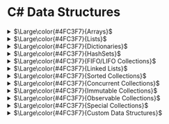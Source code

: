 # C# Data Structures

<details>
<summary><span>$\Large\color{#4FC3F7}{Arrays}$</span></summary>

#### <span>$\large\color{#4FC3F7}{Declaration}$</span>
```csharp
// Single-dimensional array
type[] arrayName;

// Multi-dimensional array
type[,] arrayName;

// Jagged array (array of arrays)
type[][] arrayName;
```

#### <span>$\large\color{#4FC3F7}{Initialization}$</span>
```csharp
// Single-dimensional array
int[] numbers = new int[5];  // Creates array of 5 integers with default values
int[] numbers = new int[] { 1, 2, 3, 4, 5 };  // Creates and initializes
int[] numbers = { 1, 2, 3, 4, 5 };  // Shorthand initialization

// Multi-dimensional array
int[,] matrix = new int[3, 4];  // Creates a 3x4 array
int[,] matrix = { { 1, 2, 3 }, { 4, 5, 6 } };  // 2x3 array

// Jagged array
int[][] jaggedArray = new int[3][];
jaggedArray[0] = new int[] { 1, 2, 3 };
jaggedArray[1] = new int[] { 4, 5 };
jaggedArray[2] = new int[] { 6, 7, 8, 9 };
```

#### <span>$\large\color{#4FC3F7}{Accessing Elements}$</span>
```csharp
// Single-dimensional array
int value = numbers[0];  // Access the first element
numbers[0] = 10;        // Modify the first element

// Multi-dimensional array
int value = matrix[1, 2];  // Access element at row 1, column 2
matrix[1, 2] = 15;        // Modify element at row 1, column 2

// Jagged array
int value = jaggedArray[0][1];  // Access second element of first array
jaggedArray[0][1] = 20;         // Modify second element of first array
```

#### <span>$\large\color{#4FC3F7}{Adding and Removing Elements}$</span>
```csharp
// Arrays in C# have fixed size after creation, so to "add" or "remove" elements:

// To add elements (requires creating a new array)
int[] numbers = { 1, 2, 3 };
int[] newNumbers = new int[numbers.Length + 1];
Array.Copy(numbers, newNumbers, numbers.Length);
newNumbers[newNumbers.Length - 1] = 4;  // Add new element at the end

// Alternative approach using Resize
Array.Resize(ref numbers, numbers.Length + 1);
numbers[numbers.Length - 1] = 4;

// To remove elements (requires creating a new array)
int indexToRemove = 1;
int[] smallerArray = new int[numbers.Length - 1];
Array.Copy(numbers, 0, smallerArray, 0, indexToRemove);
Array.Copy(numbers, indexToRemove + 1, smallerArray, indexToRemove, numbers.Length - indexToRemove - 1);
```

#### <span>$\large\color{#f5750e}{Methods}$</span>

<details>
<summary><span>$\color{#f5750e}{Array.Sort()}$</span></summary>

```csharp
// Sort array in ascending order
int[] numbers = { 5, 2, 8, 1, 3 };
Array.Sort(numbers);
// Result: numbers = { 1, 2, 3, 5, 8 }

// Sort with custom comparison
Array.Sort(numbers, (a, b) => b.CompareTo(a));  // Descending order
// Result: numbers = { 8, 5, 3, 2, 1 }

// Sort one array based on another
string[] names = { "Alice", "Bob", "Charlie" };
int[] ages = { 30, 25, 35 };
Array.Sort(ages, names);  // Sort names based on ages
// Result: names = { "Bob", "Alice", "Charlie" }, ages = { 25, 30, 35 }
```
</details>

<details>
<summary><span>$\color{#f5750e}{Array.Reverse()}$</span></summary>

```csharp
// Reverse entire array
int[] numbers = { 1, 2, 3, 4, 5 };
Array.Reverse(numbers);
// Result: numbers = { 5, 4, 3, 2, 1 }

// Reverse portion of array
int[] values = { 1, 2, 3, 4, 5, 6 };
Array.Reverse(values, 1, 3);  // Reverse 3 elements starting at index 1
// Result: values = { 1, 4, 3, 2, 5, 6 }
```
</details>

<details>
<summary><span>$\color{#f5750e}{Array.Clear()}$</span></summary>

```csharp
// Clear entire array (set to default values)
int[] numbers = { 1, 2, 3, 4, 5 };
Array.Clear(numbers, 0, numbers.Length);
// Result: numbers = { 0, 0, 0, 0, 0 }

// Clear portion of array
string[] names = { "Alice", "Bob", "Charlie", "David" };
Array.Clear(names, 1, 2);  // Clear 2 elements starting at index 1
// Result: names = { "Alice", null, null, "David" }
```
</details>

<details>
<summary><span>$\color{#f5750e}{Array.Copy()}$</span></summary>

```csharp
// Copy entire array
int[] source = { 1, 2, 3, 4, 5 };
int[] destination = new int[source.Length];
Array.Copy(source, destination, source.Length);
// Result: destination = { 1, 2, 3, 4, 5 }

// Copy portion of array
int[] partial = new int[3];
Array.Copy(source, 1, partial, 0, 3);
// Result: partial = { 2, 3, 4 }
```
</details>

<details>
<summary><span>$\color{#f5750e}{Array.IndexOf() / LastIndexOf()}$</span></summary>

```csharp
// Find first occurrence
int[] numbers = { 10, 20, 30, 20, 40 };
int firstIndex = Array.IndexOf(numbers, 20);
// Result: firstIndex = 1

// Find last occurrence
int lastIndex = Array.LastIndexOf(numbers, 20);
// Result: lastIndex = 3

// Find in a specific range
int rangeIndex = Array.IndexOf(numbers, 20, 2);  // Start from index 2
// Result: rangeIndex = 3
```
</details>

<details>
<summary><span>$\color{#f5750e}{Array.Resize()}$</span></summary>

```csharp
// Increase array size
int[] numbers = { 1, 2, 3 };
Array.Resize(ref numbers, 5);
// Result: numbers = { 1, 2, 3, 0, 0 }

// Decrease array size (truncates elements)
int[] values = { 10, 20, 30, 40, 50 };
Array.Resize(ref values, 3);
// Result: values = { 10, 20, 30 }
```
</details>

<details>
<summary><span>$\color{#f5750e}{Array.Find() / FindAll()}$</span></summary>

```csharp
// Find first matching element
int[] numbers = { 1, 2, 3, 4, 5, 6, 7, 8 };
int firstEven = Array.Find(numbers, n => n % 2 == 0);
// Result: firstEven = 2

// Find all matching elements
int[] allEvens = Array.FindAll(numbers, n => n % 2 == 0);
// Result: allEvens = { 2, 4, 6, 8 }

// Find first or default
int greaterThanTen = Array.Find(numbers, n => n > 10);
// Result: greaterThanTen = 0 (default for int since no element > 10)
```
</details>

<details>
<summary><span>$\color{#f5750e}{Array.Exists() / TrueForAll()}$</span></summary>

```csharp
// Check if any element satisfies a condition
int[] numbers = { 1, 2, 3, 4, 5 };
bool hasEven = Array.Exists(numbers, n => n % 2 == 0);
// Result: hasEven = true

// Check if all elements satisfy a condition
bool allPositive = Array.TrueForAll(numbers, n => n > 0);
// Result: allPositive = true
```
</details>

<details>
<summary><span>$\color{#f5750e}{Array.ConvertAll()}$</span></summary>

```csharp
// Convert array elements to different type
int[] numbers = { 1, 2, 3, 4, 5 };
string[] stringNumbers = Array.ConvertAll(numbers, n => n.ToString());
// Result: stringNumbers = { "1", "2", "3", "4", "5" }

// Convert to computed values
double[] doubles = Array.ConvertAll(numbers, n => n * 1.5);
// Result: doubles = { 1.5, 3.0, 4.5, 6.0, 7.5 }
```
</details>

#### <span>$\large\color{#4FC3F7}{Properties}$</span>

<details>
<summary><span>$\color{#4FC3F7}{Array Properties}$</span></summary>

```csharp
// Get array length
int[] numbers = { 1, 2, 3, 4, 5 };
int length = numbers.Length;  // length = 5

// Get array rank (number of dimensions)
int[,] matrix = new int[3, 4];
int rank = matrix.Rank;  // rank = 2

// Get length of specific dimension
int rows = matrix.GetLength(0);  // rows = 3
int cols = matrix.GetLength(1);  // cols = 4

// Get lower and upper bounds
int lowerBound = matrix.GetLowerBound(0);  // Usually 0
int upperBound = matrix.GetUpperBound(0);  // Usually length-1
```
</details>

</details>

<details>
<summary><span>$\Large\color{#4FC3F7}{Lists}$</span></summary>

#### <span>$\large\color{#4FC3F7}{Declaration}$</span>
```csharp
// Generic List
List<type> listName;

// Examples
List<int> numbers;
List<string> names;
List<Person> people;  // Custom type
```

#### <span>$\large\color{#4FC3F7}{Initialization}$</span>
```csharp
// Empty list
List<int> numbers = new List<int>();

// List with initial capacity
List<string> names = new List<string>(10);  // Space for 10 items

// Initialize with values
List<int> numbers = new List<int> { 1, 2, 3, 4, 5 };

// Initialize from an array or collection
int[] array = { 1, 2, 3 };
List<int> numbers = new List<int>(array);
```

#### <span>$\large\color{#4FC3F7}{Accessing Elements}$</span>
```csharp
// Access by index
List<string> fruits = new List<string> { "Apple", "Banana", "Cherry" };
string fruit = fruits[1];  // "Banana"

// Modify by index
fruits[1] = "Blueberry";  // Change "Banana" to "Blueberry"

// Check if an index is valid
if (index >= 0 && index < fruits.Count)
{
    // Safe to access fruits[index]
}
```

#### <span>$\large\color{#4FC3F7}{Adding and Removing Elements}$</span>
```csharp
List<string> fruits = new List<string>();

// Add elements
fruits.Add("Apple");           // Add single item
fruits.AddRange(new[] { "Banana", "Cherry" });  // Add multiple items

// Insert at specific position
fruits.Insert(1, "Blueberry");  // Insert at index 1
fruits.InsertRange(2, new[] { "Mango", "Orange" });  // Insert multiple at index 2

// Remove elements
fruits.Remove("Banana");           // Remove by value (first occurrence)
fruits.RemoveAt(0);                // Remove by index
fruits.RemoveRange(1, 2);          // Remove range (start index, count)
fruits.RemoveAll(f => f.Length < 6);  // Remove all matching a condition

// Clear the list
fruits.Clear();  // Remove all elements
```

#### <span>$\large\color{#f5750e}{Methods}$</span>

<details>
<summary><span>$\color{#f5750e}{List<T>.Find() / FindAll()}$</span></summary>

```csharp
List<int> numbers = new List<int> { 5, 12, 8, 15, 3, 20 };

// Find first matching element
int first = numbers.Find(n => n > 10);  // Returns 12

// Find last matching element
int last = numbers.FindLast(n => n > 10);  // Returns 20

// Find all matching elements
List<int> matches = numbers.FindAll(n => n > 10);  // Returns { 12, 15, 20 }

// Find by index
int index = numbers.FindIndex(n => n > 10);  // Returns 1 (index of 12)
int lastIndex = numbers.FindLastIndex(n => n > 10);  // Returns 5 (index of 20)

// Find with start index and count
int indexInRange = numbers.FindIndex(2, 3, n => n > 10);  // Starts at index 2, checks 3 items
```
</details>

<details>
<summary><span>$\color{#f5750e}{List<T>.Sort()}$</span></summary>

```csharp
List<int> numbers = new List<int> { 5, 2, 8, 1, 3 };

// Sort entire list in ascending order
numbers.Sort();  // Results in { 1, 2, 3, 5, 8 }

// Sort with custom comparison
numbers.Sort((a, b) => b.CompareTo(a));  // Descending order, results in { 8, 5, 3, 2, 1 }

// Sort using a Comparison delegate
numbers.Sort(delegate(int x, int y) { return x.CompareTo(y); });

// Sort using a Comparer
numbers.Sort(Comparer<int>.Default);

// Sort a range (index, count)
numbers = new List<int> { 5, 2, 8, 1, 3, 9 };
numbers.Sort(1, 3, Comparer<int>.Default);  // Sort only items at index 1, 2, 3
```
</details>

<details>
<summary><span>$\color{#f5750e}{List<T>.Contains() / Exists()}$</span></summary>

```csharp
List<string> fruits = new List<string> { "Apple", "Banana", "Cherry" };

// Check if list contains an element
bool hasApple = fruits.Contains("Apple");  // true
bool hasOrange = fruits.Contains("Orange");  // false

// Check with custom equality comparer
bool hasAppleIgnoreCase = fruits.Contains("apple", StringComparer.OrdinalIgnoreCase);  // true

// Check using a predicate
bool hasA = fruits.Exists(f => f.StartsWith("A"));  // true
bool longFruit = fruits.Exists(f => f.Length > 10);  // false
```
</details>

<details>
<summary><span>$\color{#f5750e}{List<T>.ForEach()}$</span></summary>

```csharp
List<int> numbers = new List<int> { 1, 2, 3, 4, 5 };

// Apply action to each element
numbers.ForEach(n => Console.WriteLine(n));

// Modify each element
numbers.ForEach(n => n *= 2);  // Note: This doesn't actually modify the list items!

// To modify each element
for (int i = 0; i < numbers.Count; i++)
{
    numbers[i] *= 2;
}

// Or using a more complex action
numbers.ForEach(delegate(int n) {
    Console.WriteLine($"Processing {n}");
    // More operations...
});
```
</details>

<details>
<summary><span>$\color{#f5750e}{List<T>.ConvertAll()}$</span></summary>

```csharp
List<int> numbers = new List<int> { 1, 2, 3, 4, 5 };

// Convert to a different type
List<string> strings = numbers.ConvertAll(n => n.ToString());
// Result: { "1", "2", "3", "4", "5" }

// Transform values
List<int> squared = numbers.ConvertAll(n => n * n);
// Result: { 1, 4, 9, 16, 25 }

// Convert to a complex type
List<Person> people = numbers.ConvertAll(n => new Person { Id = n, Name = $"Person {n}" });
```
</details>

<details>
<summary><span>$\color{#f5750e}{List<T>.GetRange()}$</span></summary>

```csharp
List<int> numbers = new List<int> { 10, 20, 30, 40, 50, 60 };

// Get a range of elements
List<int> subset = numbers.GetRange(1, 3);  // Start at index 1, get 3 items
// Result: { 20, 30, 40 }

// Clone a list
List<int> clone = numbers.GetRange(0, numbers.Count);

// Use GetRange with other methods
numbers.GetRange(2, 2).ForEach(Console.WriteLine);  // Print items at index 2 and 3
```
</details>

<details>
<summary><span>$\color{#f5750e}{List<T>.BinarySearch()}$</span></summary>

```csharp
List<int> numbers = new List<int> { 10, 20, 30, 40, 50 };  // Must be sorted!

// Find item index
int index = numbers.BinarySearch(30);  // Returns 2

// If item not found, returns bitwise complement of the next larger item index
int notFound = numbers.BinarySearch(35);  // Returns ~3 (complement of 3)

// Convert negative result to insertion point
if (index < 0)
    index = ~index;  // Where the item should be inserted

// Search with custom comparison
index = numbers.BinarySearch(25, Comparer<int>.Default);

// Search a range (index, count)
index = numbers.BinarySearch(1, 3, 40, null);  // Search in items 1, 2, 3
```
</details>

<details>
<summary><span>$\color{#f5750e}{List<T>.TrueForAll()}$</span></summary>

```csharp
List<int> numbers = new List<int> { 2, 4, 6, 8, 10 };

// Check if all elements satisfy a condition
bool allEven = numbers.TrueForAll(n => n % 2 == 0);  // true
bool allGreaterThan5 = numbers.TrueForAll(n => n > 5);  // false

// Combining conditions
bool validList = numbers.TrueForAll(n => n > 0 && n % 2 == 0);  // true
```
</details>

<details>
<summary><span>$\color{#f5750e}{List<T>.IndexOf() / LastIndexOf()}$</span></summary>

```csharp
List<string> colors = new List<string> { "Red", "Green", "Blue", "Green", "Yellow" };

// Find first occurrence
int firstGreen = colors.IndexOf("Green");  // Returns 1

// Find last occurrence
int lastGreen = colors.LastIndexOf("Green");  // Returns 3

// Find with start index
int fromIndex = colors.IndexOf("Green", 2);  // Returns 3 (search starts at index 2)

// Find with start index and count
int inRange = colors.IndexOf("Green", 0, 2);  // Returns 1 (search first 2 items)

// Case insensitive search
int ignoreCase = colors.FindIndex(c => c.Equals("red", StringComparison.OrdinalIgnoreCase));  // Returns 0
```
</details>

#### <span>$\large\color{#4FC3F7}{Properties}$</span>

<details>
<summary><span>$\color{#4FC3F7}{List<T> Properties}$</span></summary>

```csharp
List<int> numbers = new List<int> { 1, 2, 3, 4, 5 };

// Get item count
int count = numbers.Count;  // 5

// Get capacity (internal array size)
int capacity = numbers.Capacity;  // Could be larger than Count

// Set capacity explicitly
numbers.Capacity = 10;  // Allocates space for 10 items

// Optimize memory usage
numbers.TrimExcess();  // Reduces capacity to match Count (if difference is significant)
```
</details>

</details>

<details>
<summary><span>$\Large\color{#4FC3F7}{Dictionaries}$</span></summary>

#### <span>$\large\color{#4FC3F7}{Declaration}$</span>
```csharp
// Generic Dictionary
Dictionary<TKey, TValue> dictionaryName;

// Examples
Dictionary<int, string> employeeIds;
Dictionary<string, decimal> prices;
Dictionary<string, List<string>> categoryItems;  // Complex value type
Dictionary<Person, Address> peopleAddresses;    // Custom types
```

#### <span>$\large\color{#4FC3F7}{Initialization}$</span>
```csharp
// Empty dictionary
Dictionary<int, string> employees = new Dictionary<int, string>();

// Dictionary with initial capacity
Dictionary<string, decimal> prices = new Dictionary<string, decimal>(100);  // Space for 100 items

// Initialize with custom comparer
Dictionary<string, int> scores = new Dictionary<string, int>(StringComparer.OrdinalIgnoreCase);

// Initialize with values
Dictionary<int, string> employees = new Dictionary<int, string>
{
    { 101, "John Doe" },
    { 102, "Jane Smith" },
    { 103, "Tom Brown" }
};

// Alternative initialization syntax
Dictionary<int, string> employees = new Dictionary<int, string>
{
    [101] = "John Doe",
    [102] = "Jane Smith",
    [103] = "Tom Brown"
};

// Initialize from collection of KeyValuePair
List<KeyValuePair<int, string>> pairs = GetKeyValuePairs();
Dictionary<int, string> fromPairs = new Dictionary<int, string>(pairs);
```

#### <span>$\large\color{#4FC3F7}{Accessing Elements}$</span>
```csharp
Dictionary<int, string> employees = new Dictionary<int, string>
{
    { 101, "John Doe" },
    { 102, "Jane Smith" }
};

// Access by key (throws KeyNotFoundException if key doesn't exist)
string employee = employees[101];  // "John Doe"

// Safely check and access
if (employees.ContainsKey(103))
{
    string employee = employees[103];
}

// Using TryGetValue (preferred method)
if (employees.TryGetValue(102, out string name))
{
    Console.WriteLine(name);  // "Jane Smith"
}

// Modifying values
employees[101] = "John Smith";  // Update existing value

// Adding new entries
employees[104] = "Alice Johnson";  // Add new key-value pair
```

#### <span>$\large\color{#4FC3F7}{Adding and Removing Elements}$</span>
```csharp
Dictionary<string, decimal> prices = new Dictionary<string, decimal>();

// Add elements
prices.Add("Apple", 1.99m);  // Add single item
// prices.Add("Apple", 2.49m);  // Would throw exception - key already exists

// Check before adding
if (!prices.ContainsKey("Banana"))
{
    prices.Add("Banana", 0.99m);
}

// Adding or updating (upsert)
prices["Banana"] = 1.29m;  // Updates if exists, adds if not

// Alternative safe add/update with TryAdd (.NET 5+)
prices.TryAdd("Cherry", 3.49m);  // Returns false if key exists, doesn't throw

// Remove elements
prices.Remove("Apple");  // Remove by key, returns true if successful

// Try to remove and get the value
if (prices.Remove("Banana", out decimal bananaPrice))
{
    Console.WriteLine($"Removed Banana that cost {bananaPrice}");
}

// Clear the dictionary
prices.Clear();  // Remove all elements
```

#### <span>$\large\color{#f5750e}{Methods}$</span>

<details>
<summary><span>$\color{#f5750e}{Dictionary<TKey, TValue>.ContainsKey() / ContainsValue()}$</span></summary>

```csharp
Dictionary<string, int> scores = new Dictionary<string, int>
{
    { "Alice", 95 },
    { "Bob", 80 },
    { "Charlie", 95 }
};

// Check if dictionary contains a key
bool hasAlice = scores.ContainsKey("Alice");  // true
bool hasDave = scores.ContainsKey("Dave");    // false

// Check if dictionary contains a value
bool has95 = scores.ContainsValue(95);   // true
bool has100 = scores.ContainsValue(100); // false

// Note: ContainsValue is O(n) operation, searches through all values
```
</details>

<details>
<summary><span>$\color{#f5750e}{Dictionary<TKey, TValue>.TryGetValue()}$</span></summary>

```csharp
Dictionary<string, int> ages = new Dictionary<string, int>
{
    { "Alice", 25 },
    { "Bob", 30 }
};

// Safe way to get a value without exceptions
if (ages.TryGetValue("Alice", out int aliceAge))
{
    Console.WriteLine($"Alice is {aliceAge} years old");  // Alice is 25 years old
}

// When key doesn't exist
if (!ages.TryGetValue("Charlie", out int charlieAge))
{
    Console.WriteLine("Charlie not found");  // Charlie not found
    // Note: charlieAge is set to default(int) which is 0
}

// Inline usage with null-coalescing operator
int bobAge = ages.TryGetValue("Bob", out int age) ? age : -1;  // 30
```
</details>

<details>
<summary><span>$\color{#f5750e}{Dictionary<TKey, TValue>.Keys / Values}$</span></summary>

```csharp
Dictionary<int, string> employees = new Dictionary<int, string>
{
    { 101, "John" },
    { 102, "Jane" },
    { 103, "Bob" }
};

// Get all keys
ICollection<int> keys = employees.Keys;  // Collection of { 101, 102, 103 }
foreach (int id in keys)
{
    Console.WriteLine($"Employee ID: {id}");
}

// Get all values
ICollection<string> names = employees.Values;  // Collection of { "John", "Jane", "Bob" }
foreach (string name in names)
{
    Console.WriteLine($"Employee name: {name}");
}

// Convert keys or values to arrays/lists
int[] idArray = employees.Keys.ToArray();
List<string> nameList = employees.Values.ToList();
```
</details>

<details>
<summary><span>$\color{#f5750e}{Dictionary<TKey, TValue>.GetEnumerator()}$</span></summary>

```csharp
Dictionary<string, decimal> prices = new Dictionary<string, decimal>
{
    { "Apple", 1.99m },
    { "Banana", 0.99m },
    { "Orange", 2.49m }
};

// Iterate through key-value pairs
foreach (KeyValuePair<string, decimal> item in prices)
{
    Console.WriteLine($"{item.Key}: ${item.Value}");
}

// Deconstruction in C# 7.0+
foreach (var (fruit, price) in prices)
{
    Console.WriteLine($"{fruit}: ${price}");
}

// Using enumerator directly
using (Dictionary<string, decimal>.Enumerator enumerator = prices.GetEnumerator())
{
    while (enumerator.MoveNext())
    {
        KeyValuePair<string, decimal> current = enumerator.Current;
        Console.WriteLine($"{current.Key}: ${current.Value}");
    }
}
```
</details>

<details>
<summary><span>$\color{#f5750e}{Dictionary<TKey, TValue>.EnsureCapacity() / TrimExcess()}$</span></summary>

```csharp
// Memory optimization methods (.NET Core 2.0+ / .NET 5+)
Dictionary<int, string> largeDict = new Dictionary<int, string>();

// Ensure capacity before adding many items
largeDict.EnsureCapacity(10000);  // Pre-allocate space for efficiency

// Add many items
for (int i = 0; i < 10000; i++)
{
    largeDict[i] = $"Item {i}";
}

// Remove many items
for (int i = 0; i < 8000; i++)
{
    largeDict.Remove(i);
}

// Trim excess capacity after removing items
largeDict.TrimExcess();  // Reduce memory usage
```
</details>

<details>
<summary><span>$\color{#f5750e}{Dictionary<TKey, TValue> LINQ Extensions}$</span></summary>

```csharp
Dictionary<string, int> scores = new Dictionary<string, int>
{
    { "Alice", 95 },
    { "Bob", 80 },
    { "Charlie", 95 },
    { "David", 65 }
};

// Filter with LINQ
var highScores = scores.Where(kv => kv.Value >= 90)
                      .ToDictionary(kv => kv.Key, kv => kv.Value);
// Result: { "Alice": 95, "Charlie": 95 }

// Transform with LINQ
var letterGrades = scores.ToDictionary(
    kv => kv.Key,
    kv => kv.Value >= 90 ? "A" : kv.Value >= 80 ? "B" : kv.Value >= 70 ? "C" : "D"
);
// Result: { "Alice": "A", "Bob": "B", "Charlie": "A", "David": "D" }

// Group by value
var groupedByScore = scores.GroupBy(kv => kv.Value)
                          .ToDictionary(g => g.Key, g => g.Select(kv => kv.Key).ToList());
// Result: { 95: ["Alice", "Charlie"], 80: ["Bob"], 65: ["David"] }
```
</details>

<details>
<summary><span>$\color{#f5750e}{Dictionary<TKey, TValue> Specialized Operations}$</span></summary>

```csharp
// Merging dictionaries
Dictionary<string, int> dict1 = new Dictionary<string, int> { { "A", 1 }, { "B", 2 } };
Dictionary<string, int> dict2 = new Dictionary<string, int> { { "B", 3 }, { "C", 4 } };

// Method 1: Loop through second dictionary (B gets overwritten)
foreach (var item in dict2)
{
    dict1[item.Key] = item.Value;
}
// Result: dict1 = { "A": 1, "B": 3, "C": 4 }

// Method 2: Only add keys that don't exist
foreach (var item in dict2)
{
    if (!dict1.ContainsKey(item.Key))
    {
        dict1[item.Key] = item.Value;
    }
}

// Copying a dictionary
Dictionary<string, int> copy = new Dictionary<string, int>(dict1);

// Comparing dictionaries
bool areEqual = dict1.Count == dict2.Count &&
                !dict1.Except(dict2).Any();
```
</details>

#### <span>$\large\color{#4FC3F7}{Properties}$</span>

<details>
<summary><span>$\color{#4FC3F7}{Dictionary<TKey, TValue> Properties}$</span></summary>

```csharp
Dictionary<string, int> scores = new Dictionary<string, int>
{
    { "Alice", 95 },
    { "Bob", 80 },
    { "Charlie", 95 }
};

// Get item count
int count = scores.Count;  // 3

// Get key collection
ICollection<string> keys = scores.Keys;

// Get value collection
ICollection<int> values = scores.Values;

// Get the comparer being used
IEqualityComparer<string> comparer = scores.Comparer;

// Check if dictionary is read-only
bool isReadOnly = ((ICollection<KeyValuePair<string, int>>)scores).IsReadOnly;  // False
```
</details>

</details>

<details>
<summary><span>$\Large\color{#4FC3F7}{HashSets}$</span></summary>

#### <span>$\large\color{#4FC3F7}{Declaration}$</span>
```csharp
// Generic HashSet
HashSet<type> setName;

// Examples
HashSet<int> uniqueNumbers;
HashSet<string> uniqueWords;
HashSet<Person> uniquePeople;  // Custom type
```

#### <span>$\large\color{#4FC3F7}{Initialization}$</span>
```csharp
// Empty set
HashSet<int> numbers = new HashSet<int>();

// Set with initial capacity
HashSet<string> words = new HashSet<string>(100);  // Space for 100 items

// Initialize with custom comparer
HashSet<string> caseInsensitiveWords = new HashSet<string>(StringComparer.OrdinalIgnoreCase);

// Initialize with values
HashSet<int> numbers = new HashSet<int> { 1, 2, 3, 4, 5 };

// Initialize from an array or collection
int[] array = { 1, 2, 3, 3, 2, 1 };  // Note: duplicates
HashSet<int> uniqueNumbers = new HashSet<int>(array);  // Result: { 1, 2, 3 }
```

#### <span>$\large\color{#4FC3F7}{Adding and Removing Elements}$</span>
```csharp
HashSet<string> fruits = new HashSet<string>();

// Add elements
bool added = fruits.Add("Apple");        // Returns true if added successfully
bool duplicate = fruits.Add("Apple");    // Returns false (already exists)

// Add multiple items
fruits.UnionWith(new[] { "Banana", "Cherry", "Apple" });  // Apple is ignored as duplicate

// Remove elements
bool removed = fruits.Remove("Banana");     // Returns true if removed
bool notFound = fruits.Remove("Mango");     // Returns false (not in set)

// Remove elements matching a condition (.NET Core 2.0+ / .NET 5+)
int removed = fruits.RemoveWhere(f => f.StartsWith("A"));  // Returns count of removed items

// Clear the set
fruits.Clear();  // Remove all elements
```

#### <span>$\large\color{#f5750e}{Methods}$</span>

<details>
<summary><span>$\color{#f5750e}{HashSet<T>.Contains()}$</span></summary>

```csharp
HashSet<string> fruits = new HashSet<string> { "Apple", "Banana", "Cherry" };

// Check if set contains an element
bool hasApple = fruits.Contains("Apple");  // true
bool hasOrange = fruits.Contains("Orange");  // false

// Case insensitive check (using a case-insensitive set)
HashSet<string> caseInsensitiveFruits = new HashSet<string>(StringComparer.OrdinalIgnoreCase)
{
    "Apple", "Banana", "Cherry"
};
bool hasapple = caseInsensitiveFruits.Contains("apple");  // true
```
</details>

<details>
<summary><span>$\color{#f5750e}{HashSet<T> Set Operations}$</span></summary>

```csharp
HashSet<int> set1 = new HashSet<int> { 1, 2, 3, 4, 5 };
HashSet<int> set2 = new HashSet<int> { 3, 4, 5, 6, 7 };

// Union (modifies set1 to include all elements from both sets)
set1.UnionWith(set2);
// Result: set1 = { 1, 2, 3, 4, 5, 6, 7 }

// Intersection (modifies set1 to only include elements in both sets)
set1 = new HashSet<int> { 1, 2, 3, 4, 5 };
set1.IntersectWith(set2);
// Result: set1 = { 3, 4, 5 }

// Difference (modifies set1 to exclude elements in set2)
set1 = new HashSet<int> { 1, 2, 3, 4, 5 };
set1.ExceptWith(set2);
// Result: set1 = { 1, 2 }

// Symmetric Difference (elements in either set but not both)
set1 = new HashSet<int> { 1, 2, 3, 4, 5 };
set1.SymmetricExceptWith(set2);
// Result: set1 = { 1, 2, 6, 7 }
```
</details>

<details>
<summary><span>$\color{#f5750e}{HashSet<T> Relationship Methods}$</span></summary>

```csharp
HashSet<int> set1 = new HashSet<int> { 1, 2, 3 };
HashSet<int> set2 = new HashSet<int> { 1, 2, 3, 4 };
HashSet<int> set3 = new HashSet<int> { 5, 6, 7 };

// Check if set is a proper subset of another set
bool isProperSubset = set1.IsProperSubsetOf(set2);  // true (all elements in set1 are in set2, but set1 ≠ set2)

// Check if set is a subset of another set
bool isSubset = set1.IsSubsetOf(set2);  // true (all elements in set1 are in set2)
bool isSelfSubset = set1.IsSubsetOf(set1);  // true (a set is always a subset of itself)

// Check if set is a proper superset of another set
bool isProperSuperset = set2.IsProperSupersetOf(set1);  // true (set2 has all elements of set1 plus more)

// Check if set is a superset of another set
bool isSuperset = set2.IsSupersetOf(set1);  // true (set2 has all elements of set1)

// Check if sets have any elements in common
bool overlaps = set1.Overlaps(set2);  // true (they share elements)
bool noOverlap = set1.Overlaps(set3);  // false (no common elements)

// Check if sets have exactly the same elements
bool areEqual = set1.SetEquals(new HashSet<int> { 3, 2, 1 });  // true (order doesn't matter)
```
</details>

<details>
<summary><span>$\color{#f5750e}{HashSet<T>.CopyTo()}$</span></summary>

```csharp
HashSet<string> fruits = new HashSet<string> { "Apple", "Banana", "Cherry", "Date", "Elderberry" };

// Copy to array
string[] array = new string[fruits.Count];
fruits.CopyTo(array);
// Result: array = { "Apple", "Banana", "Cherry", "Date", "Elderberry" } (order not guaranteed)

// Copy to array with offset
string[] largerArray = new string[10];
largerArray[0] = "First";
largerArray[1] = "Second";
fruits.CopyTo(largerArray, 2);
// Result: largerArray = { "First", "Second", "Apple", "Banana", "Cherry", "Date", "Elderberry", null, null, null }

// Copy range to array (.NET 6+)
string[] rangeArray = new string[3];
fruits.CopyTo(rangeArray, 0, 3);
// Copies first 3 elements (order not guaranteed)
```
</details>

<details>
<summary><span>$\color{#f5750e}{HashSet<T>.TrimExcess()}$</span></summary>

```csharp
// Memory optimization
HashSet<int> numbers = new HashSet<int>(1000);  // Start with large capacity

// Add some items
for (int i = 0; i < 100; i++)
{
    numbers.Add(i);
}

// Remove some items
for (int i = 0; i < 50; i++)
{
    numbers.Remove(i);
}

// Trim excess capacity
numbers.TrimExcess();  // Reduces memory usage when actual count is much less than capacity
```
</details>

<details>
<summary><span>$\color{#f5750e}{HashSet<T> with LINQ}$</span></summary>

```csharp
HashSet<int> numbers = new HashSet<int> { 1, 2, 3, 4, 5, 6, 7, 8, 9, 10 };

// Filter with LINQ
HashSet<int> evenNumbers = new HashSet<int>(
    numbers.Where(n => n % 2 == 0)
);
// Result: { 2, 4, 6, 8, 10 }

// Transform with LINQ
HashSet<string> numberStrings = new HashSet<string>(
    numbers.Select(n => n.ToString())
);
// Result: { "1", "2", "3", ... "10" }

// Find specific elements
int firstGreaterThanFive = numbers.First(n => n > 5);  // 6
bool anyGreaterThanTen = numbers.Any(n => n > 10);     // false
```
</details>

<details>
<summary><span>$\color{#f5750e}{HashSet<T>.GetEnumerator()}$</span></summary>

```csharp
HashSet<char> letters = new HashSet<char> { 'a', 'b', 'c', 'd' };

// Standard iteration
foreach (char letter in letters)
{
    Console.WriteLine(letter);
}

// Using enumerator directly
using (HashSet<char>.Enumerator enumerator = letters.GetEnumerator())
{
    while (enumerator.MoveNext())
    {
        char current = enumerator.Current;
        Console.WriteLine(current);
    }
}

// Convert to list or array if order needs to be preserved for later operations
List<char> letterList = letters.ToList();
letterList.Sort();  // Now you can sort or manipulate order
```
</details>

#### <span>$\large\color{#4FC3F7}{Properties}$</span>

<details>
<summary><span>$\color{#4FC3F7}{HashSet<T> Properties}$</span></summary>

```csharp
HashSet<string> words = new HashSet<string> { "apple", "banana", "cherry" };

// Get item count
int count = words.Count;  // 3

// Get the comparer being used
IEqualityComparer<string> comparer = words.Comparer;

// Check if set is read-only
bool isReadOnly = ((ICollection<string>)words).IsReadOnly;  // False

// Get capacity (.NET Core 2.1+ / .NET 5+)
int capacity = words.EnsureCapacity(0);  // Returns current capacity without changing it
```
</details>

#### <span>$\large\color{#4FC3F7}{Performance Characteristics}$</span>
```csharp
// HashSet<T> operations typically have O(1) time complexity:
// - Add/Remove/Contains: O(1) average case
// - Set operations (Union, Intersect, etc.): O(n) where n is the size of the smaller set
// - Memory usage: Higher than List<T> for same number of elements due to hashing overhead

// Use HashSet<T> when:
// - You need a collection with unique elements
// - Fast lookups/membership testing is important
// - You need to perform set operations (union, intersection, etc.)
// - Order of elements is not important
```

</details>

<details>
<summary><span>$\Large\color{#4FC3F7}{FIFO/LIFO Collections}$</span></summary>

<details>
<summary><span>$\Large\color{#4FC3F7}{Queue\<T\>}$</span></summary>

#### <span>$\large\color{#4FC3F7}{Declaration}$</span>
```csharp
// Generic Queue
Queue<type> queueName;

// Examples
Queue<int> numberQueue;
Queue<string> messageQueue;
Queue<Customer> customerQueue;  // Custom type
```

#### <span>$\large\color{#4FC3F7}{Initialization}$</span>
```csharp
// Empty queue
Queue<int> numbers = new Queue<int>();

// Queue with initial capacity
Queue<string> messages = new Queue<string>(100);  // Space for 100 items

// Initialize from an array or collection
string[] array = { "First", "Second", "Third" };
Queue<string> fromArray = new Queue<string>(array);
```

#### <span>$\large\color{#4FC3F7}{Adding and Removing Elements}$</span>
```csharp
Queue<string> customers = new Queue<string>();

// Add elements to the end of the queue
customers.Enqueue("Alice");
customers.Enqueue("Bob");
customers.Enqueue("Charlie");  // Queue now contains: Alice, Bob, Charlie

// Remove and return element from the front of the queue
string next = customers.Dequeue();  // Removes "Alice"
// Queue now contains: Bob, Charlie

// Look at the element at the front without removing
string peek = customers.Peek();  // Returns "Bob" without removing

// Try to dequeue safely
if (customers.Count > 0)
{
    string customer = customers.Dequeue();
}

// Clear the queue
customers.Clear();  // Remove all elements
```

#### <span>$\large\color{#f5750e}{Methods}$</span>

<details>
<summary><span>$\color{#f5750e}{Queue<T>.Contains()}$</span></summary>

```csharp
Queue<string> tasks = new Queue<string>();
tasks.Enqueue("Read emails");
tasks.Enqueue("Write report");
tasks.Enqueue("Attend meeting");

// Check if queue contains an element
bool hasTask = tasks.Contains("Write report");  // true
bool noTask = tasks.Contains("Take lunch");     // false

// Note: Contains() performs a linear search (O(n))
```
</details>

<details>
<summary><span>$\color{#f5750e}{Queue<T>.CopyTo()}$</span></summary>

```csharp
Queue<int> numbers = new Queue<int>();
numbers.Enqueue(10);
numbers.Enqueue(20);
numbers.Enqueue(30);

// Copy to array
int[] array = new int[numbers.Count];
numbers.CopyTo(array, 0);
// Result: array = { 10, 20, 30 } in queue order (oldest to newest)

// Copy with offset
int[] largerArray = new int[5];
largerArray[0] = -1;
largerArray[1] = -2;
numbers.CopyTo(largerArray, 2);
// Result: largerArray = { -1, -2, 10, 20, 30 }
```
</details>

<details>
<summary><span>$\color{#f5750e}{Queue<T>.ToArray()}$</span></summary>

```csharp
Queue<char> letters = new Queue<char>();
letters.Enqueue('A');
letters.Enqueue('B');
letters.Enqueue('C');

// Convert queue to array
char[] array = letters.ToArray();
// Result: array = { 'A', 'B', 'C' } in queue order

// Useful for creating a snapshot of the queue
foreach (char letter in letters.ToArray())
{
    Console.WriteLine(letter);
    // Safe to modify queue here if needed
}
```
</details>

<details>
<summary><span>$\color{#f5750e}{Queue<T>.TrimExcess()}$</span></summary>

```csharp
// Memory optimization
Queue<string> messages = new Queue<string>(1000);  // Start with large capacity

// Add some items
for (int i = 0; i < 100; i++)
{
    messages.Enqueue($"Message {i}");
}

// Process and remove many items
for (int i = 0; i < 90; i++)
{
    messages.Dequeue();
}

// Trim excess capacity
messages.TrimExcess();  // Reduces memory usage when actual count is much less than capacity
```
</details>

<details>
<summary><span>$\color{#f5750e}{Queue<T> with LINQ}$</span></summary>

```csharp
Queue<int> numbers = new Queue<int>();
for (int i = 1; i <= 10; i++)
{
    numbers.Enqueue(i);
}

// Filter with LINQ
var evenNumbers = numbers.Where(n => n % 2 == 0);
// Result: { 2, 4, 6, 8, 10 } as IEnumerable<int>

// Transform with LINQ
var doubledNumbers = numbers.Select(n => n * 2);
// Result: { 2, 4, 6, 8, ..., 20 } as IEnumerable<int>

// Find specific elements
bool anyGreaterThanTen = numbers.Any(n => n > 10);  // false
int sum = numbers.Sum();  // 55

// Note: LINQ operations don't modify the original queue
```
</details>

<details>
<summary><span>$\color{#f5750e}{Queue<T>.GetEnumerator()}$</span></summary>

```csharp
Queue<string> tasks = new Queue<string>();
tasks.Enqueue("Task 1");
tasks.Enqueue("Task 2");
tasks.Enqueue("Task 3");

// Standard iteration (doesn't modify the queue)
foreach (string task in tasks)
{
    Console.WriteLine(task);
}

// Using enumerator directly
using (IEnumerator<string> enumerator = tasks.GetEnumerator())
{
    while (enumerator.MoveNext())
    {
        string current = enumerator.Current;
        Console.WriteLine(current);
    }
}

// Process all items in queue order (modifies the queue)
while (tasks.Count > 0)
{
    string currentTask = tasks.Dequeue();
    Console.WriteLine($"Processing: {currentTask}");
}
```
</details>

#### <span>$\large\color{#4FC3F7}{Properties}$</span>

<details>
<summary><span>$\color{#4FC3F7}{Queue<T> Properties}$</span></summary>

```csharp
Queue<int> numbers = new Queue<int>();
numbers.Enqueue(10);
numbers.Enqueue(20);
numbers.Enqueue(30);

// Get item count
int count = numbers.Count;  // 3
```
</details>

#### <span>$\large\color{#4FC3F7}{Common Usage Patterns}$</span>
```csharp
// BFS (Breadth-First Search) using a Queue
Queue<Node> nodesToVisit = new Queue<Node>();
nodesToVisit.Enqueue(rootNode);

while (nodesToVisit.Count > 0)
{
    Node current = nodesToVisit.Dequeue();
    
    // Process current node
    Console.WriteLine(current.Value);
    
    // Add child nodes to the queue
    foreach (Node child in current.Children)
    {
        nodesToVisit.Enqueue(child);
    }
}

// Producer-Consumer pattern
Queue<Task> taskQueue = new Queue<Task>();

// Producer adds tasks
void Producer()
{
    for (int i = 0; i < 10; i++)
    {
        Task task = new Task { Id = i, Description = $"Task {i}" };
        taskQueue.Enqueue(task);
    }
}

// Consumer processes tasks
void Consumer()
{
    while (taskQueue.Count > 0)
    {
        Task task = taskQueue.Dequeue();
        ProcessTask(task);
    }
}
```

</details>

<details>
<summary><span>$\Large\color{#4FC3F7}{Stack\<T\>}$</span></summary>

#### <span>$\large\color{#4FC3F7}{Declaration}$</span>
```csharp
// Generic Stack
Stack<type> stackName;

// Examples
Stack<int> numberStack;
Stack<string> historyStack;
Stack<Frame> callStack;  // Custom type
```

#### <span>$\large\color{#4FC3F7}{Initialization}$</span>
```csharp
// Empty stack
Stack<int> numbers = new Stack<int>();

// Stack with initial capacity
Stack<string> history = new Stack<string>(100);  // Space for 100 items

// Initialize from an array or collection
string[] array = { "First", "Second", "Third" };
Stack<string> fromArray = new Stack<string>(array);
// Note: Items are pushed in reverse order
// Stack will be: Third, Second, First (top)
```

#### <span>$\large\color{#4FC3F7}{Adding and Removing Elements}$</span>
```csharp
Stack<string> pages = new Stack<string>();

// Add elements to the top of the stack
pages.Push("Home Page");
pages.Push("Products Page");
pages.Push("Product Details Page");  // Stack now contains: Home, Products, Details (top)

// Remove and return element from the top of the stack
string current = pages.Pop();  // Removes "Product Details Page"
// Stack now contains: Home Page, Products Page

// Look at the element at the top without removing
string peek = pages.Peek();  // Returns "Products Page" without removing

// Try to pop safely
if (pages.Count > 0)
{
    string page = pages.Pop();
}

// Clear the stack
pages.Clear();  // Remove all elements
```

#### <span>$\large\color{#f5750e}{Methods}$</span>

<details>
<summary><span>$\color{#f5750e}{Stack<T>.Contains()}$</span></summary>

```csharp
Stack<string> history = new Stack<string>();
history.Push("Page 1");
history.Push("Page 2");
history.Push("Page 3");

// Check if stack contains an element
bool hasPage = history.Contains("Page 2");  // true
bool noPage = history.Contains("Page 4");   // false

// Note: Contains() performs a linear search (O(n))
```
</details>

<details>
<summary><span>$\color{#f5750e}{Stack<T>.CopyTo()}$</span></summary>

```csharp
Stack<int> numbers = new Stack<int>();
numbers.Push(10);
numbers.Push(20);
numbers.Push(30);

// Copy to array
int[] array = new int[numbers.Count];
numbers.CopyTo(array, 0);
// Result: array = { 30, 20, 10 } in stack order (newest to oldest)

// Copy with offset
int[] largerArray = new int[5];
largerArray[0] = -1;
largerArray[1] = -2;
numbers.CopyTo(largerArray, 2);
// Result: largerArray = { -1, -2, 30, 20, 10 }
```
</details>

<details>
<summary><span>$\color{#f5750e}{Stack<T>.ToArray()}$</span></summary>

```csharp
Stack<char> letters = new Stack<char>();
letters.Push('A');
letters.Push('B');
letters.Push('C');

// Convert stack to array
char[] array = letters.ToArray();
// Result: array = { 'C', 'B', 'A' } in stack order (top to bottom)

// Useful for creating a snapshot of the stack
foreach (char letter in letters.ToArray())
{
    Console.WriteLine(letter);
    // Safe to modify stack here if needed
}
```
</details>

<details>
<summary><span>$\color{#f5750e}{Stack<T>.TrimExcess()}$</span></summary>

```csharp
// Memory optimization
Stack<string> history = new Stack<string>(1000);  // Start with large capacity

// Add some items
for (int i = 0; i < 100; i++)
{
    history.Push($"State {i}");
}

// Process and remove many items
for (int i = 0; i < 90; i++)
{
    history.Pop();
}

// Trim excess capacity
history.TrimExcess();  // Reduces memory usage when actual count is much less than capacity
```
</details>

<details>
<summary><span>$\color{#f5750e}{Stack<T> with LINQ}$</span></summary>

```csharp
Stack<int> numbers = new Stack<int>();
for (int i = 1; i <= 5; i++)
{
    numbers.Push(i);
}
// Stack: 5 (top), 4, 3, 2, 1

// Filter with LINQ
var evenNumbers = numbers.Where(n => n % 2 == 0);
// Result: { 4, 2 } as IEnumerable<int>

// Transform with LINQ
var doubledNumbers = numbers.Select(n => n * 2);
// Result: { 10, 8, 6, 4, 2 } as IEnumerable<int>

// Find specific elements
bool anyGreaterThanTen = numbers.Any(n => n > 10);  // false
int sum = numbers.Sum();  // 15

// Note: LINQ operations don't modify the original stack
```
</details>

<details>
<summary><span>$\color{#f5750e}{Stack<T>.GetEnumerator()}$</span></summary>

```csharp
Stack<string> history = new Stack<string>();
history.Push("First");
history.Push("Second");
history.Push("Third");
// Stack: Third (top), Second, First

// Standard iteration (doesn't modify the stack)
foreach (string item in history)
{
    Console.WriteLine(item);
}
// Output: Third, Second, First (top to bottom)

// Using enumerator directly
using (IEnumerator<string> enumerator = history.GetEnumerator())
{
    while (enumerator.MoveNext())
    {
        string current = enumerator.Current;
        Console.WriteLine(current);
    }
}

// Process all items in stack order (modifies the stack)
while (history.Count > 0)
{
    string item = history.Pop();
    Console.WriteLine($"Processing: {item}");
}
// Output: Processing: Third, Processing: Second, Processing: First
```
</details>

#### <span>$\large\color{#4FC3F7}{Properties}$</span>

<details>
<summary><span>$\color{#4FC3F7}{Stack<T> Properties}$</span></summary>

```csharp
Stack<int> numbers = new Stack<int>();
numbers.Push(10);
numbers.Push(20);
numbers.Push(30);

// Get item count
int count = numbers.Count;  // 3
```
</details>

#### <span>$\large\color{#4FC3F7}{Common Usage Patterns}$</span>
```csharp
// Undo functionality using a Stack
Stack<Command> undoStack = new Stack<Command>();

void ExecuteCommand(Command command)
{
    command.Execute();
    undoStack.Push(command);
}

void Undo()
{
    if (undoStack.Count > 0)
    {
        Command command = undoStack.Pop();
        command.Undo();
    }
}

// DFS (Depth-First Search) using a Stack
Stack<Node> nodesToVisit = new Stack<Node>();
nodesToVisit.Push(rootNode);
HashSet<Node> visited = new HashSet<Node>();

while (nodesToVisit.Count > 0)
{
    Node current = nodesToVisit.Pop();
    
    if (visited.Contains(current))
        continue;
        
    visited.Add(current);
    
    // Process current node
    Console.WriteLine(current.Value);
    
    // Add child nodes to the stack
    foreach (Node child in current.Children)
    {
        nodesToVisit.Push(child);
    }
}

// Expression evaluation
Stack<int> operands = new Stack<int>();
foreach (string token in postfixExpression)
{
    if (int.TryParse(token, out int value))
    {
        operands.Push(value);
    }
    else // operator
    {
        int b = operands.Pop();
        int a = operands.Pop();
        
        switch (token)
        {
            case "+": operands.Push(a + b); break;
            case "-": operands.Push(a - b); break;
            case "*": operands.Push(a * b); break;
            case "/": operands.Push(a / b); break;
        }
    }
}
int result = operands.Pop();
```

</details>

#### <span>$\large\color{#4FC3F7}{Comparison of Queue vs Stack}$</span>
```csharp
/*
LIFO vs FIFO:
- Queue<T>: First-In-First-Out (FIFO) - first element added is the first one removed
- Stack<T>: Last-In-First-Out (LIFO) - last element added is the first one removed

Operations Comparison:
- Queue<T>: Enqueue() adds to the end, Dequeue() removes from the front, Peek() examines the front
- Stack<T>: Push() adds to the top, Pop() removes from the top, Peek() examines the top

Performance:
- Both Queue<T> and Stack<T> provide O(1) operations for adding/removing elements
- Both use arrays internally (with resizing when needed)
- Both perform linear O(n) search operations (Contains())

When to Choose:
- Queue<T>: When order needs to be preserved (message queues, breadth-first traversal)
- Stack<T>: When you need to process elements in reverse order (undo functionality, depth-first traversal)
*/
```

</details>

<details>
<summary><span>$\Large\color{#4FC3F7}{Linked Lists}$</span></summary>
- LinkedList<T>
- LinkedListNode<T>
</details>

<details>
<summary><span>$\Large\color{#4FC3F7}{Sorted Collections}$</span></summary>
- SortedList<TKey, TValue>
- SortedDictionary<TKey, TValue>
</details>

<details>
<summary><span>$\Large\color{#4FC3F7}{Concurrent Collections}$</span></summary>
- ConcurrentDictionary<TKey, TValue>
- ConcurrentQueue<T>
- ConcurrentStack<T>
- ConcurrentBag<T>
- BlockingCollection<T>
</details>

<details>
<summary><span>$\Large\color{#4FC3F7}{Immutable Collections}$</span></summary>
- ImmutableArray<T>
- ImmutableList<T>
- ImmutableDictionary<TKey, TValue>
- ImmutableHashSet<T>
- ImmutableQueue<T>
- ImmutableStack<T>
</details>

<details>
<summary><span>$\Large\color{#4FC3F7}{Observable Collections}$</span></summary>
- ObservableCollection<T>
</details>

<details>
<summary><span>$\Large\color{#4FC3F7}{Special Collections}$</span></summary>
- ReadOnlyCollection<T>
- BitArray
- NameValueCollection
</details>

<details>
<summary><span>$\Large\color{#4FC3F7}{Custom Data Structures}$</span></summary>
- Priority Queue (built-in with .NET 6+)
- Circular Buffer
- Trie
- Graph
</details>